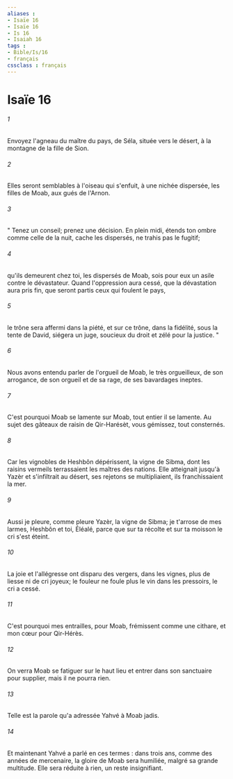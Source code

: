 ```yaml
---
aliases : 
- Isaïe 16
- Isaïe 16
- Is 16
- Isaiah 16
tags : 
- Bible/Is/16
- français
cssclass : français
---
```


# Isaïe 16

###### 1
Envoyez l'agneau du maître du pays, de Séla, située vers le désert, à la montagne de la fille de Sion. 
###### 2
Elles seront semblables à l'oiseau qui s'enfuit, à une nichée dispersée, les filles de Moab, aux gués de l'Arnon. 
###### 3
" Tenez un conseil; prenez une décision. En plein midi, étends ton ombre comme celle de la nuit, cache les dispersés, ne trahis pas le fugitif; 
###### 4
qu'ils demeurent chez toi, les dispersés de Moab, sois pour eux un asile contre le dévastateur. Quand l'oppression aura cessé, que la dévastation aura pris fin, que seront partis ceux qui foulent le pays, 
###### 5
le trône sera affermi dans la piété, et sur ce trône, dans la fidélité, sous la tente de David, siégera un juge, soucieux du droit et zélé pour la justice. " 
###### 6
Nous avons entendu parler de l'orgueil de Moab, le très orgueilleux, de son arrogance, de son orgueil et de sa rage, de ses bavardages ineptes. 
###### 7
C'est pourquoi Moab se lamente sur Moab, tout entier il se lamente. Au sujet des gâteaux de raisin de Qir-Harésèt, vous gémissez, tout consternés. 
###### 8
Car les vignobles de Heshbôn dépérissent, la vigne de Sibma, dont les raisins vermeils terrassaient les maîtres des nations. Elle atteignait jusqu'à Yazèr et s'infiltrait au désert, ses rejetons se multipliaient, ils franchissaient la mer. 
###### 9
Aussi je pleure, comme pleure Yazèr, la vigne de Sibma; je t'arrose de mes larmes, Heshbôn et toi, Éléalé, parce que sur ta récolte et sur ta moisson le cri s'est éteint. 
###### 10
La joie et l'allégresse ont disparu des vergers, dans les vignes, plus de liesse ni de cri joyeux; le fouleur ne foule plus le vin dans les pressoirs, le cri a cessé. 
###### 11
C'est pourquoi mes entrailles, pour Moab, frémissent comme une cithare, et mon cœur pour Qir-Hérès. 
###### 12
On verra Moab se fatiguer sur le haut lieu et entrer dans son sanctuaire pour supplier, mais il ne pourra rien. 
###### 13
Telle est la parole qu'a adressée Yahvé à Moab jadis. 
###### 14
Et maintenant Yahvé a parlé en ces termes : dans trois ans, comme des années de mercenaire, la gloire de Moab sera humiliée, malgré sa grande multitude. Elle sera réduite à rien, un reste insignifiant. 
